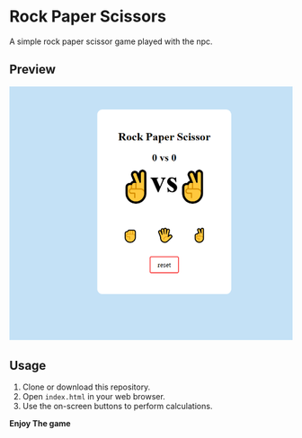 # Rock Paper Scissors

A simple rock paper scissor game played with the npc.

## Preview

![Game Preview](rock-paper-scissor.png)

## Usage

1. Clone or download this repository.
2. Open `index.html` in your web browser.
3. Use the on-screen buttons to perform calculations.


**Enjoy The game**
